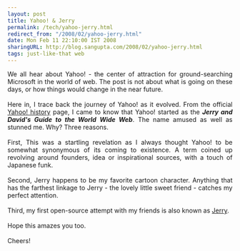 ```yaml
---
layout: post
title: Yahoo! & Jerry
permalink: /tech/yahoo-jerry.html
redirect_from: "/2008/02/yahoo-jerry.html"
date: Mon Feb 11 22:10:00 IST 2008
sharingURL: http://blog.sangupta.com/2008/02/yahoo-jerry.html
tags: just-like-that web
---
```


<p align="justify">We all hear about Yahoo! - the center of attraction for ground-searching Microsoft in the world of web. The post is not about what is going on these days, or how things would change in the near future.<br><br>Here in, I trace back the journey of Yahoo! as it evolved. From the official <a href="http://docs.yahoo.com/info/misc/history.html" title="Yahoo! History">Yahoo! history</a> page, I came to know that Yahoo! started as the <b><i>Jerry and David's Guide to the World Wide Web</i></b>. The name amused as well as stunned me. Why? Three reasons.<br><br>First, This was a startling revelation as I always thought Yahoo! to be somewhat synonymous of its coming to existence. A term coined up revolving around founders, idea or inspirational sources, with a touch of Japanese funk.<br><br>Second, Jerry happens to be my favorite cartoon character. Anything that has the farthest linkage to Jerry - the lovely little sweet friend - catches my perfect attention.<br><br>Third, my first open-source attempt with my friends is also known as <a href="http://jerry.sourceforge.net" title="Jerry">Jerry</a>.<br><br>Hope this amazes you too.<br><br>Cheers!</p>
